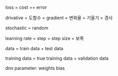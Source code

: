 
loss = cost == error

drivative
= 도함수
= gradient
= 변화율
= 기울기
= 경사

stochastic = random

learning rate 
= step
= step size
= 보폭

data = train data + test data

training data = true training data + validation data

dnn parameter: weights bias

















